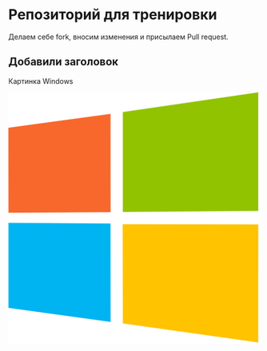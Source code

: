 # Репозиторий для тренировки

Делаем себе fork, вносим изменения и присылаем Pull request.

## Добавили заголовок

Картинка Windows

![Windows](windows.png.png) 